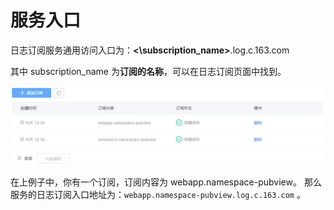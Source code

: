 # 服务入口

日志订阅服务通用访问入口为：**<\subscription_name>**.log.c.163.com

其中 subscription_name 为**订阅的名称**，可以在日志订阅页面中找到。

![](../image/日志API_概览.png)

在上例子中，你有一个订阅，订阅内容为 webapp.namespace-pubview。
那么服务的日志订阅入口地址为：<code>webapp.namespace-pubview.log.c.163.com</code> 。
